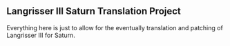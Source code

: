 Langrisser III Saturn Translation Project
---------------------------------------

Everything here is just to allow for the eventually translation and patching of Langrisser III for Saturn.